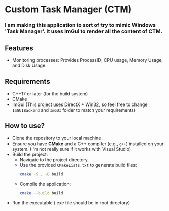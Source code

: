 # Custom Task Manager (CTM)

### I am making this application to sort of try to mimic Windows 'Task Manager'. It uses ImGui to render all the content of CTM.

## Features
- Monitoring processes: Provides ProcessID, CPU usage, Memory Usage, and Disk Usage.

## Requirements
- C++17 or later (for the build system)
- CMake
- ImGui (This project uses DirectX + Win32, so feel free to change `ImGUIBackend` and `ImGUI` folder to match your requirements)

## How to use?
- Clone the repository to your local machine.
- Ensure you have **CMake** and a C++ compiler (e.g., `g++`) installed on your system. (I'm not really sure if it works with Visual Studio)
- Build the project:
   - Navigate to the project directory.
   - Use the provided `CMakeLists.txt` to generate build files:
     ```bash
     cmake -S . -B build
     ```
   - Compile the application:
     ```bash
     cmake --build build
     ```
- Run the executable (.exe file should be in root directory)
